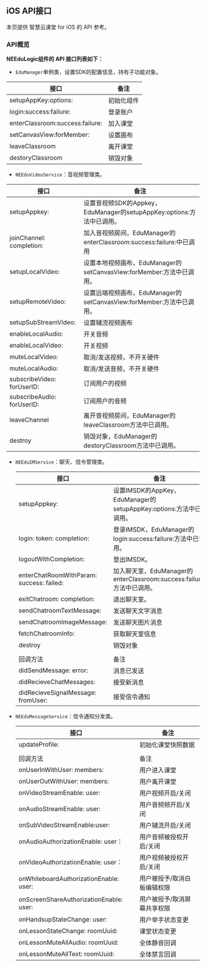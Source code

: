 ## iOS API接口
本页提供 智慧云课堂 for iOS 的  API 参考。
### API概览

**NEEduLogic组件的 API 接口列表如下：**

- `EduManager`单例类，设置SDK的配置信息，持有子功能对象。

| 接口                            | 备注       |
| ------------------------------- | ---------- |
| setupAppKey:options:            | 初始化组件 |
| login:success:failure:          | 登录账户   |
| enterClassroom:success:failure: | 加入课堂   |
| setCanvasView:forMember:        | 设置画布   |
| leaveClassroom                  | 离开课堂   |
| destoryClassroom                | 销毁对象   |

- `NEEduVideoService`：音视频管理类。

| 接口                       | 备注                                                         |
| -------------------------- | ------------------------------------------------------------ |
| setupAppkey:               | 设置音视频SDK的Appkey，EduManager的setupAppKey:options:方法中已调用。 |
| joinChannel: completion:   | 加入音视频房间，EduManager的enterClassroom:success:failure:中已调用 |
| setupLocalVideo:           | 设置本地视频画布，EduManager的setCanvasView:forMember:方法中已调用。 |
| setupRemoteVideo:          | 设置远端视频画布，EduManager的setCanvasView:forMember:方法中已调用。 |
| setupSubStreamVideo:       | 设置辅流视频画布                                             |
| enableLocalAudio:          | 开关音频                                                     |
| enableLocalVideo:          | 开关视频                                                     |
| muteLocalVideo:            | 取消/发送视频，不开关硬件                                    |
| muteLocalAudio:            | 取消/发送音频，不开关硬件                                    |
| subscribeVideo: forUserID: | 订阅用户的视频                                               |
| subscribeAudio: forUserID: | 订阅用户的音频                                               |
| leaveChannel               | 离开音视频房间，EduManager的leaveClassroom方法中已调用。     |
| destroy                    | 销毁对象，EduManager的destoryClassroom方法中已调用。         |

- `NEEduIMService`：聊天、信令管理类。

  | 接口                                     | 备注                                                         |
  | ---------------------------------------- | ------------------------------------------------------------ |
  | setupAppkey:                             | 设置IMSDK的AppKey，EduManager的setupAppKey:options:方法中已调用。 |
  | login: token: completion:                | 登录IMSDK，EduManager的login:success:failure:方法中已调用。  |
  | logoutWithCompletion:                    | 登出IMSDK。                                                  |
  | enterChatRoomWithParam: success: failed: | 加入聊天室，EduManager的enterClassroom:success:failure:方法中已调用。 |
  | exitChatroom: completion:                | 退出聊天室。                                                 |
  | sendChatroomTextMessage:                 | 发送聊天文字消息                                             |
  | sendChatroomImageMessage:                | 发送聊天图片消息                                             |
  | fetchChatroomInfo:                       | 获取聊天室信息                                               |
  | destroy                                  | 销毁对象                                                     |
  |                                          |                                                              |
  | 回调方法                                 | 备注                                                         |
  | didSendMessage: error:                   | 消息已发送                                                   |
  | didRecieveChatMessages:                  | 接受新消息                                                   |
  | didRecieveSignalMessage: fromUser:       | 接受信令通知                                                 |

- `NEEduMessageService`：信令通知分发类。

  | 接口                                    | 备注                        |
  | --------------------------------------- | --------------------------- |
  | updateProfile:                          | 初始化课堂快照数据          |
  |                                         |                             |
  | 回调方法                                | 备注                        |
  | onUserInWithUser: members:              | 用户进入课堂                |
  | onUserOutWithUser: members:             | 用户离开课堂                |
  | onVideoStreamEnable: user:              | 用户视频开启/关闭           |
  | onAudioStreamEnable: user:              | 用户音频频开启/关闭         |
  | onSubVideoStreamEnable:user:            | 用户辅流开启/关闭           |
  | onAudioAuthorizationEnable: user：      | 用户音频被授权开启/关闭     |
  | onVideoAuthorizationEnable: user：      | 用户视频被授权开启/关闭     |
  | onWhiteboardAuthorizationEnable: user:  | 用户被授予/取消白板编辑权限 |
  | onScreenShareAuthorizationEnable: user: | 用户被授予/取消屏幕共享权限 |
  | onHandsupStateChange: user:             | 用户举手状态变更            |
  | onLessonStateChange: roomUuid:          | 课堂状态变更                |
  | onLessonMuteAllAudio: roomUuid:         | 全体静音回调                |
  | onLessonMuteAllText: roomUuid:          | 全体禁言回调                |

  
